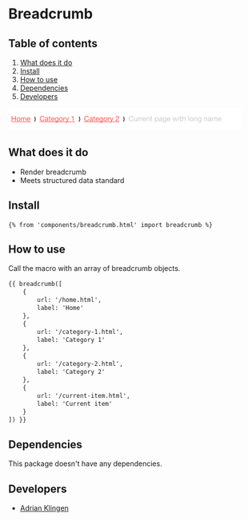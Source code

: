
# Breadcrumb

## Table of contents
1. [What does it do](#what-does-it-do)
2. [Install](#install)
3. [How to use](#how-to-use)
4. [Dependencies](#dependencies)
5. [Developers](#developers)

![Breadcrumb Demo](./_demo/breadcrumb.png)

## What does it do
* Render breadcrumb
* Meets structured data standard

## Install
```htmlmixed
{% from 'components/breadcrumb.html' import breadcrumb %}
```

## How to use
Call the macro with an array of breadcrumb objects.
```htmlmixed
{{ breadcrumb([
    {
        url: '/home.html',
        label: 'Home'
    },
    {
        url: '/category-1.html',
        label: 'Category 1'
    },
    {
        url: '/category-2.html',
        label: 'Category 2'
    },
    {
        url: '/current-item.html',
        label: 'Current item'
    }
]) }}
```

## Dependencies
This package doesn't have any dependencies.

## Developers
* [Adrian Klingen](mailto:adrian@tamtam.nl)
